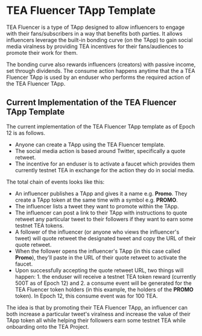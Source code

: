 # TEA Fluencer TApp Template
TEA Fluencer is a type of TApp designed to allow influencers to engage with their fans/subscribers in a way that benefits both parties. It allows influencers leverage the built-in bonding curve (on the TApp) to gain social media viralness by providing TEA incentives for their fans/audiences to promote their work for them. 

The bonding curve also rewards influencers (creators) with passive income, set through dividends. The consume action happens anytime that the a TEA Fluencer TApp is used by an enduser who performs the required action of the TEA Fluencer TApp.

## Current Implementation of the TEA Fluencer TApp Template
The current implementation of the TEA Fluencer TApp template as of Epoch 12 is as follows.

- Anyone can create a TApp using the TEA Fluencer template.
- The social media action is based around Twitter, specifically a quote retweet.
- The incentive for an enduser is to activate a faucet which provides them currently testnet TEA in exchange for the action they do in social media.

The total chain of events looks like this:

- An influencer publishes a TApp and gives it a name e.g. **Promo**. They create a TApp token at the same time with a symbol e.g. **PROMO**.
- The influencer lists a tweet they want to promote within the TApp.
- The influencer can post a link to their TApp with instructions to quote retweet any particular tweet to their followers if they want to earn some testnet TEA tokens.
- A follower of the influencer (or anyone who views the influencer's tweet) will quote retweet the designated tweet and copy the URL of their quote retweet.
- When the follower opens the influencer's TApp (in this case called **Promo**), they'll paste in the URL of their quote retweet to activate the faucet.
- Upon successfully accepting the quote retweet URL, two things will happen: 1. the enduser will receive a testnet TEA token reward (currently 500T as of Epoch 12) and 2. a consume event will be generated for the TEA Fluencer token holders (in this example, the holders of the **PROMO** token). In Epoch 12, this consume event was for 100 TEA.

The idea is that by promoting their TEA Fluencer TApp, an influencer can both increase a particular tweet's viralness and increase the value of their TApp token all while helping their followers earn some testnet TEA while onboarding onto the TEA Project.
